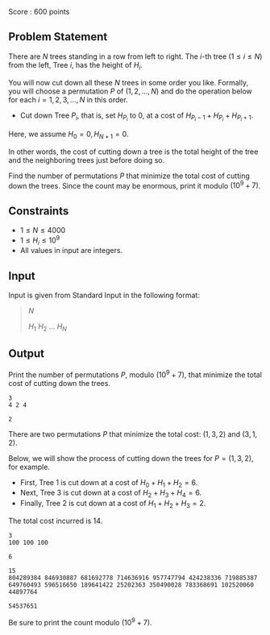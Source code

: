 Score : $600$ points

## Problem Statement

There are $N$ trees standing in a row from left to right. The $i$-th tree $(1 \leq i \leq N)$ from the left, Tree $i$, has the height of $H_i$.

You will now cut down all these $N$ trees in some order you like. Formally, you will choose a permutation $P$ of $(1, 2, \ldots, N)$ and do the operation below for each $i=1, 2, 3, ..., N$ in this order.

- Cut down Tree $P_i$, that is, set $H_{P_i}$ to $0$, at a cost of $H_{P_i-1}+H_{P_i}+H_{P_i+1}$.

Here, we assume $H_0=0,H_{N+1}=0$.

In other words, the cost of cutting down a tree is the total height of the tree and the neighboring trees just before doing so.

Find the number of permutations $P$ that minimize the total cost of cutting down the trees. Since the count may be enormous, print it modulo $(10^9+7)$.

## Constraints

- $1 \leq N \leq 4000$
- $1 \leq H_i \leq 10^9$
- All values in input are integers.

## Input

Input is given from Standard Input in the following format:

> $N$
> 
> $H_1$ $H_2$ $\ldots$ $H_N$

## Output

Print the number of permutations $P$, modulo $(10^9+7)$, that minimize the total cost of cutting down the trees.

```input1
3
4 2 4
```

```output1
2
```

There are two permutations $P$ that minimize the total cost: $(1,3,2)$ and $(3,1,2)$.

Below, we will show the process of cutting down the trees for $P=(1,3,2)$, for example.

- First, Tree $1$ is cut down at a cost of $H_0+H_1+H_2=6$.
- Next, Tree $3$ is cut down at a cost of $H_2+H_3+H_4=6$.
- Finally, Tree $2$ is cut down at a cost of $H_1+H_2+H_3=2$.

The total cost incurred is $14$.

```input2
3
100 100 100
```

```output2
6
```

```input3
15
804289384 846930887 681692778 714636916 957747794 424238336 719885387 649760493 596516650 189641422 25202363 350490028 783368691 102520060 44897764
```

```output3
54537651
```

Be sure to print the count modulo $(10^9+7)$.